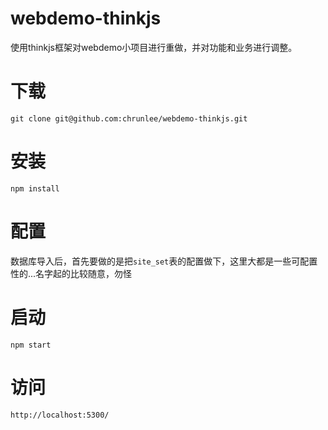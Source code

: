 # webdemo-thinkjs
使用thinkjs框架对webdemo小项目进行重做，并对功能和业务进行调整。

# 下载
```
git clone git@github.com:chrunlee/webdemo-thinkjs.git
```

# 安装
```
npm install
```

# 配置

数据库导入后，首先要做的是把`site_set`表的配置做下，这里大都是一些可配置性的...名字起的比较随意，勿怪

# 启动
```
npm start
```

# 访问
```
http://localhost:5300/
```
